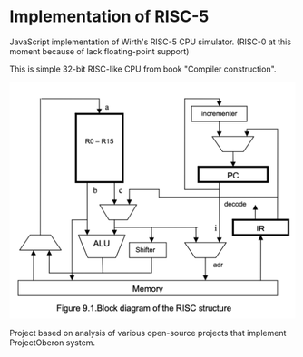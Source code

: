 # Implementation of RISC-5

JavaScript implementation of Wirth's RISC-5 CPU simulator. (RISC-0 at this moment because of lack floating-point support)

This is simple 32-bit RISC-like CPU from book "Compiler construction".

![cpu diagram](img/cpu.png)

Project based on analysis of various open-source projects that implement ProjectOberon system.
